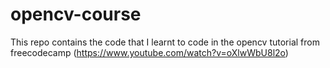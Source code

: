 # opencv-course
This repo contains the code that I learnt to code in the opencv tutorial from freecodecamp (https://www.youtube.com/watch?v=oXlwWbU8l2o)
